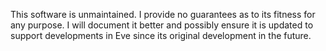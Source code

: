 This software is unmaintained. I provide no guarantees as to its fitness for any purpose. I will document it better and possibly ensure it is updated to support developments in Eve since its original development in the future.
